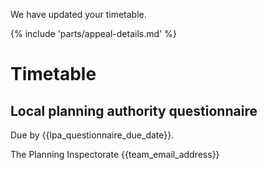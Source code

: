 We have updated your timetable.

{% include 'parts/appeal-details.md' %}

# Timetable

## Local planning authority questionnaire 
Due by {{lpa_questionnaire_due_date}}.

The Planning Inspectorate
{{team_email_address}}
